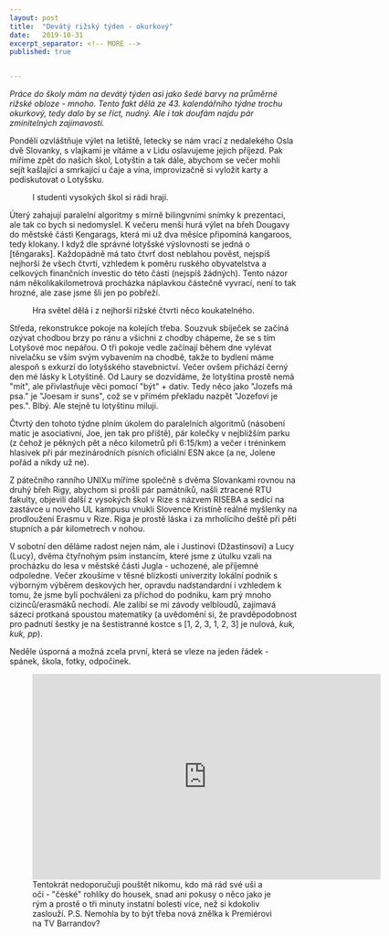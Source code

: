 ```yaml
---
layout: post
title:  "Devátý rižský týden - okurkový"
date:   2019-10-31
excerpt_separator: <!-- MORE -->
published: true


---
```


<p class="intro"><i><span class="dropcap">P</span>ráce do školy mám na devátý týden asi jako šedé barvy na průměrné rižské obloze - mnoho. Tento fakt dělá ze 43. kalendářního týdne trochu okurkový, tedy dalo by se říct, nudný. Ale i tak doufám najdu pár zmínitelných zajímavostí.</i></p>
<!-- MORE --> 

Pondělí ozvláštňuje výlet na letiště, letecky se nám vrací z nedalekého Osla dvě Slovanky, s vlajkami je vítáme a v Lidu oslavujeme jejich příjezd. Pak míříme zpět do našich škol, Lotyštin a tak dále, abychom se večer mohli sejít kašlající a smrkající u čaje a vína, improvizačně si vyložit karty a podiskutovat o Lotyšsku.

 <figure>
 <img src="{{ site.baseurl }}/assets/img/IMG_1346.jpg" alt="" class="img-center"> 
   <figcaption>I studenti vysokých škol si rádi hrají.</figcaption>
 </figure>

Úterý zahajují paralelní algoritmy s mírně bilingvními snímky k prezentaci, ale tak co bych si nedomyslel. K večeru menší hurá výlet na břeh Dougavy do městské části Ķengarags, která mi už dva měsíce připomíná kangaroos, tedy klokany. I když dle správné lotyšské výslovnosti se jedná o [těngaraks]. Každopádně má tato čtvrť dost neblahou pověst, nejspíš nejhorší že všech čtvrtí, vzhledem k poměru ruského obyvatelstva a celkových finančních investic do této části (nejspíš žádných). Tento názor nám několikakilometrová procházka náplavkou částečně vyvrací, není to tak hrozné, ale zase jsme šli jen po pobřeží.   

 <figure> 
 <img src="{{ site.baseurl }}/assets/img/IMG_0182.jpg" alt="" class="img-center"> 
   <figcaption>Hra světel dělá i z nejhorší rižské čtvrti něco koukatelného.</figcaption>
 </figure>

Středa, rekonstrukce pokoje na kolejích třeba. Souzvuk sbíječek se začíná ozývat chodbou brzy po ránu a všichni z chodby chápeme, že se s tím Lotyšové moc nepářou. O tři pokoje vedle začínají během dne vylévat nivelačku se vším svým vybavením na chodbě, takže to bydlení máme alespoň s exkurzí do lotyšského stavebnictví. Večer ovšem přichází černý den mé lásky k Lotyštině. Od Laury se dozvídáme, že lotyština prostě nemá "mít", ale přivlastňuje věci pomocí "být" + dativ. Tedy něco jako "Jozefs má psa." je "Joesam ir suns", což se v přímém překladu nazpět "Jozefovi je pes.". Blbý. Ale stejně tu lotyštinu miluji.

Čtvrtý den tohoto týdne plním úkolem do paralelních algoritmů (násobení matic je asociativní, Joe, jen tak pro příště), pár kolečky v nejbližším parku (z čehož je pěkných pět a něco kilometrů při 6:15/km) a večer i tréninkem hlasivek při pár mezinárodních písních oficiální ESN akce (a ne, Jolene pořád a nikdy už ne). 

Z pátečního ranního UNIXu míříme společně s dvěma Slovankami rovnou na druhý břeh Rigy, abychom si prošli pár památníků, našli ztracené RTU fakulty, objevili další z vysokých škol v Rize s názvem RISEBA a sedící na zastávce u nového UL kampusu vnukli Slovence Kristíně reálné myšlenky na prodloužení Erasmu v Rize. Riga je prostě láska i za mrholícího deště při pěti stupních a pár kilometrech v nohou. 

V sobotní den děláme radost nejen nám, ale i Justinovi (Džastinsovi) a Lucy (Lucy), dvěma čtyřnohým psím instancím, které jsme z útulku vzali na procházku do lesa v městské části Jugla - uchozené, ale příjemné odpoledne. Večer zkoušíme v těsné blízkosti univerzity lokální podnik s výborným výběrem deskových her, opravdu nadstandardní i vzhledem k tomu, že jsme byli pochváleni za příchod do podniku, kam prý mnoho cizinců/erasmáků nechodí. Ale zalíbí se mi závody velbloudů, zajímavá sázecí protkaná spoustou matematiky (a uvědomění si, že pravděpodobnost pro padnutí šestky je na šestistranné kostce s [1, 2, 3, 1, 2, 3] je nulová, _kuk, kuk, pp_).

Neděle úsporná a možná zcela první, která se vleze na jeden řádek - spánek, škola, fotky, odpočinek.

<figure>
	<iframe width="610" height="360" class="img-center d-block"
	src="https://www.youtube.com/embed/dzHP6jRFZjY"
	frameborder="0"></iframe>
	<figcaption>
		Tentokrát nedoporučuji pouštět nikomu, kdo má rád své uši a oči - "české" rohlíky do housek, snad ani pokusy o něco jako je rým a prostě o tři minuty instatní bolesti více, než si kdokoliv zaslouží. P.S. Nemohla by to být třeba nová znělka k Premiérovi na TV Barrandov? 
	</figcaption>
</figure>   

